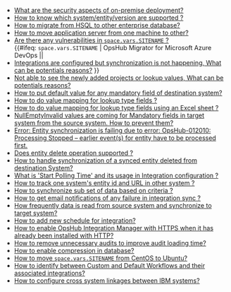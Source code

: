 
* [What are the security aspects of on-premise deployment?](./general/security-aspects.md)  
* [How to know which system/entity/version are supported ?](./general/supported-system-entity-version.md)  
* [How to migrate from HSQL to other enterprise database?](./general/hsql-other-database.md)  
* [How to move application server from one machine to other?](how-to-move-application-server-from-one-machine-to-other.md)  
* [Are there any vulnerabilities in <code class="expression">space.vars.SITENAME</code> ?](./general/vulnerabilities.md)  
{{#ifeq: <code class="expression">space.vars.SITENAME</code> | OpsHub Migrator for Microsoft Azure DevOps  ||
* [Integrations are configured but synchronization is not happening, What can be potentials reasons?](./general/integration-sync-not-working.md) }}  
* [Not able to see the newly added projects or lookup values, What can be potentials reasons?](./general/not-able-to-see-newly-added-projects-or-lookup-values.md)  
* [How to put default value for any mandatory field of destination system?](./general/default-value-mandatory-field-target-system.md)  
* [How to do value mapping for lookup type fields ?](./general/value-mapping-lookuptype-fields.md)  
* [How to do value mapping for lookup type fields using an Excel sheet ?](./general/value-mapping-lookuptype-fields-using-excel-sheet.md)  
* [NullEmptyInvalid values are coming for Mandatory fields in target system from the source system. How to prevent them?](./general/nullemptyinvalid-values-are-coming-for-mandatory-fields-in-target-system-from-the-source-system-how-to-prevent-them.md)  
* [Error: Entity synchronization is failing due to error: OpsHub-012010: Processing Stopped – earlier event(s) for entity have to be processed first.](./general/error-entity-synchronization-is-failing-due-to-error-opshub-012010-processing-stopped-earlier-event(s)-for-entity-have-to-be-processed-first-how-to-resolve-this-error.md)  
* [Does entity delete operation supported ?](./general/does-entity-delete-operation-supported.md)  
* [How to handle synchronization of a synced entity deleted from destination System?](./general/handle-synchronization-of-a-synced-entity-deleted-from-destination-system.md)  
* [What is 'Start Polling Time' and its usage in Integration configuration ?](./general/start-polling-time-usage-in-integration.md)  
* [How to track one system's entity id and URL in other system ?](./general/track-remote-id-link.md)  
* [How to synchronize sub set of data based on criteria ?](./general/criteria-sync-data.md)  
* [How to get email notifications of any failure in integration sync ?](./general/how-failure-notification-configure.md)  
* [How frequently data is read from source system and synchronize to target system?](./general/how-frequently-data-sync.md)  
* [How to add new schedule for integration?](./general/add-new-schedule-integration.md)  
* [How to enable OpsHub Integration Manager with HTTPS when it has already been installed with HTTP?](./general/enable-oim-with-https.md)  
* [How to remove unnecessary audits to improve audit loading time?](./general/how-to-remove-audits.md)  
* [How to enable compression in database?](./general/how-to-enable-compression.md)  
* [How to move <code class="expression">space.vars.SITENAME</code> from CentOS to Ubuntu?](./general/move-application-server.md)  
* [How to identify between Custom and Default Workflows and their associated integrations?](./general/how-to-identify-between-custom-and-default-workflows-and-their-associated-integrations.md)  
* [How to configure cross system linkages between IBM systems?](./general/how-to-configure-cross-system-linkage-in-ibm-systems.md)  



